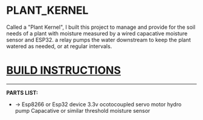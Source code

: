 # PLANT_KERNEL
Called a "Plant Kernel", I built this project to manage and provide for the soil needs of a plant with moisture measured by a wired capacative moisture sensor and ESP32. a relay pumps the water downstream to keep the plant watered as needed, or at regular intervals.

<u> <h1> BUILD INSTRUCTIONS </h1> </u> 
<hr/>
 <b> PARTS LIST:</b>
 <ul>
   <li>
     -> 
      Esp8266 or Esp32 device
      3.3v ocotocoupled servo motor
      hydro pump
      Capacative or similar threshold moisture sensor
   </li>


   
 </ul>
